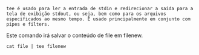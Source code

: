 ```ad-hint
tee é usado para ler a entrada de stdin e redirecionar a saída para a tela de exibição stdout, ou seja, bem como para os arquivos especificados ao mesmo tempo. É usado principalmente em conjunto com pipes e filters.
```

Este comando irá salvar o conteúdo de file em filenew.
```shell
cat file | tee filenew
```
